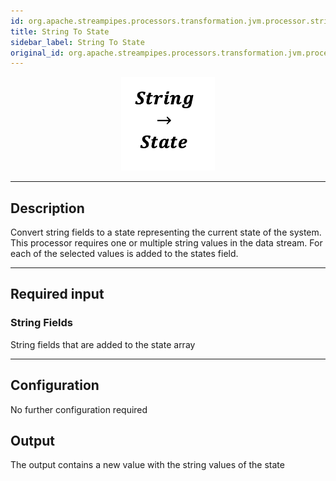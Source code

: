 ```yaml
---
id: org.apache.streampipes.processors.transformation.jvm.processor.stringoperator.state
title: String To State
sidebar_label: String To State
original_id: org.apache.streampipes.processors.transformation.jvm.processor.stringoperator.state
---
```


<!--
  ~ Licensed to the Apache Software Foundation (ASF) under one or more
  ~ contributor license agreements.  See the NOTICE file distributed with
  ~ this work for additional information regarding copyright ownership.
  ~ The ASF licenses this file to You under the Apache License, Version 2.0
  ~ (the "License"); you may not use this file except in compliance with
  ~ the License.  You may obtain a copy of the License at
  ~
  ~    http://www.apache.org/licenses/LICENSE-2.0
  ~
  ~ Unless required by applicable law or agreed to in writing, software
  ~ distributed under the License is distributed on an "AS IS" BASIS,
  ~ WITHOUT WARRANTIES OR CONDITIONS OF ANY KIND, either express or implied.
  ~ See the License for the specific language governing permissions and
  ~ limitations under the License.
  ~
  -->



<p align="center"> 
    <img src="/img/pipeline-elements/org.apache.streampipes.processors.transformation.jvm.processor.stringoperator.state/icon.png" width="150px;" class="pe-image-documentation"/>
</p>

***

## Description

Convert string fields to a state representing the current state of the system.
This processor requires one or multiple string values in the data stream.
For each of the selected values is added to the states field.
***

## Required input

### String Fields
String fields that are added to the state array

***

## Configuration
No further configuration required

## Output
The output contains a new value with the string values of the state
